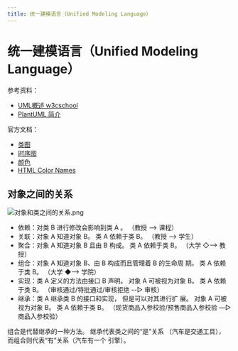 ```yaml
---
title: 统一建模语言（Unified Modeling Language）
---
```

# 统一建模语言（Unified Modeling Language）

参考资料：

- [UML概述 w3cschool](https://www.w3cschool.cn/uml_tutorial/uml_tutorial-c1gf28pd.html)
- [PlantUML 简介](https://plantuml.com/zh/)

官方文档：

- [类图](https://plantuml.com/zh/class-diagram)
- [时序图](https://plantuml.com/zh/sequence-diagram)
- [颜色](https://plantuml.com/zh/skinparam#5d50889672f6f860)
- [HTML Color Names](https://www.w3schools.com/colors/colors_names.asp)

## 对象之间的关系

![对象和类之间的关系.png](https://tianbin.cc/img/mbp/uml.jpg)

- 依赖：对类 B 进行修改会影响到类 A 。
  （教授 --> 课程）
- 关联：对象 A 知道对象 B。 类 A 依赖于类 B。
  （教授 —> 学生）
- 聚合：对象 A 知道对象 B 且由 B 构成。 类 A 依赖于类 B。
  （大学 ◇—> 教授）
- 组合：对象 A 知道对象 B、由 B 构成而且管理着 B 的生命周 期。 类 A 依赖于类 B。
  （大学 ◆—> 学院）
- 实现：类 A 定义的方法由接口 B 声明。 对象 A 可被视为对象 B。 类 A 依赖于类 B。
  （审核通过/特批通过/审核拒绝 --▷ 审核）
- 继承：类 A 继承类 B 的接口和实现， 但是可以对其进行扩 展。 对象 A 可被视为对象 B。 类 A 依赖于类 B。
  （现货商品入参校验/预售商品入参校验 —▷ 商品入参校验）

组合是代替继承的一种方法。 继承代表类之间的“是”关系 （汽车是交通工具）， 而组合则代表“有”关系（汽车有一个 引擎）。